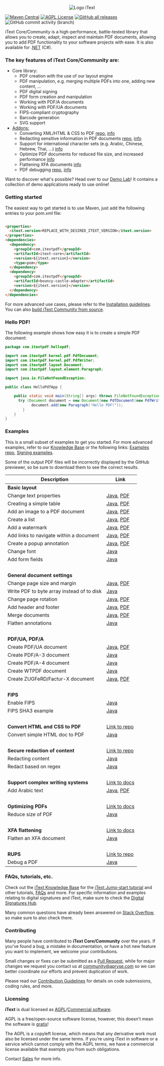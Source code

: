 <p align="center">
    <img src="./assets/iText_Logo_Small.png" alt="Logo iText">
</p>

[![Maven Central](https://img.shields.io/maven-central/v/com.itextpdf/itext-core)](https://mvnrepository.com/artifact/com.itextpdf/itext-core)
[![AGPL License](https://img.shields.io/badge/license-AGPL-blue.svg)](https://github.com/itext/itext7/blob/master/LICENSE.md)
[![GitHub all releases](https://img.shields.io/github/downloads/itext/itext7/total)](https://github.com/itext/itext7/releases/latest)
![GitHub commit activity (branch)](https://img.shields.io/github/commit-activity/m/itext/itext7)

iText Core/Community is a high-performance, battle-tested library that allows you to create, adapt,
inspect and maintain PDF documents, allowing you to add PDF
functionality to your software projects with ease. It is also available for .[NET][itext7net] (C#).

### The key features of iText Core/Community are:

* Core library:
  * PDF creation with the use of our layout engine
  * PDF manipulation, e.g. merging multiple PDFs into one, adding new content, ...
  * PDF digital signing 
  * PDF form creation and manipulation
  * Working with PDF/A documents
  * Working with PDF/UA documents
  * FIPS-compliant cryptography
  * Barcode generation
  * SVG support
* [Addons:][all products]
  * Converting XML/HTML & CSS to PDF [repo][pdfhtml], [info][pdfhtmlproduct]
  * Redacting sensitive information in PDF documents [repo][pdfsweep], [info][pdfsweepproduct]
  * Support for international character sets (e.g. Arabic, Chinese, Hebrew, Thai, ...) [info][calligraph]
  * Optimize PDF documents for reduced file size, and increased performance [info][optimizer]
  * Flattening XFA documents [info][xfa]
  * PDF debugging [repo][rups], [info][rupsproduct]

Want to discover what's possible? Head over to our [Demo Lab](https://itextpdf.com/demos)! It contains a collection of
demo applications ready to use online!

### Getting started

The easiest way to get started is to use Maven, just add the following entries to your pom.xml file:

```html

<properties>
  <itext.version>REPLACE_WITH_DESIRED_ITEXT_VERSION</itext.version>
</properties>
<dependencies>
  <dependency>
    <groupId>com.itextpdf</groupId>
    <artifactId>itext-core</artifactId>
    <version>${itext.version}</version>
    <type>pom</type>
  </dependency>
  <dependency>
    <groupId>com.itextpdf</groupId>
    <artifactId>bouncy-castle-adapter</artifactId>
    <version>${itext.version}</version>
  </dependency>
</dependencies>
```

For more advanced use cases, please refer to
the [Installation guidelines](https://kb.itextpdf.com/home/it7kb/installation-guidelines).
You can also [build iText Community from source][building].

### Hello PDF!

The following example shows how easy it is to create a simple PDF document:

```java
package com.itextpdf.hellopdf;

import com.itextpdf.kernel.pdf.PdfDocument;
import com.itextpdf.kernel.pdf.PdfWriter;
import com.itextpdf.layout.Document;
import com.itextpdf.layout.element.Paragraph;

import java.io.FileNotFoundException;

public class HelloPdfApp {

    public static void main(String[] args) throws FileNotFoundException {
      try (Document document = new Document(new PdfDocument(new PdfWriter("./hello-pdf.pdf")))) {
            document.add(new Paragraph("Hello PDF!"));
        }
    }
}
```

### Examples

This is a small subset of examples to get you started. For more advanced examples, refer to our [Knowledge Base](https://kb.itextpdf.com/home/it7kb/examples) or the following links:
[Examples repo](https://github.com/itext/i7js-examples), [Signing examples](https://github.com/itext/i7js-signing-examples). 

Some of the output PDF files will be incorrectly displayed by the GitHub previewer, so be sure to download them to see the correct
results.

| Description                                | Link                                                                                                                                                                                                                                                            |
|--------------------------------------------|-----------------------------------------------------------------------------------------------------------------------------------------------------------------------------------------------------------------------------------------------------------------|
| **Basic layout**                           |                                                                                                                                                                                                                                                                 |
| Change text properties                     | [Java](https://github.com/itext/i7js-examples/blob/master/src/main/java/com/itextpdf/samples/sandbox/layout/ParagraphTextWithStyle.java), [PDF](https://github.com/itext/i7js-examples/blob/master/cmpfiles/sandbox/layout/cmp_paragraphTextWithStyle.pdf)      |
| Creating a simple table                    | [Java](https://github.com/itext/i7js-examples/blob/master/src/main/java/com/itextpdf/samples/sandbox/tables/SimpleTable9.java),  [PDF](https://github.com/itext/i7js-examples/blob/master/cmpfiles/sandbox/tables/cmp_simple_table9.pdf)                        |
| Add an image to a PDF document             | [Java](https://github.com/itext/i7js-examples/blob/master/src/main/java/com/itextpdf/samples/sandbox/images/MultipleImages.java), [PDF](https://github.com/itext/i7js-examples/blob/master/cmpfiles/sandbox/images/cmp_multiple_images.pdf)                     |
| Create a list                              | [Java](https://github.com/itext/i7js-examples/blob/master/src/main/java/com/itextpdf/samples/sandbox/objects/NestedLists.java), [PDF](https://github.com/itext/i7js-examples/blob/master/cmpfiles/sandbox/objects/cmp_nested_list.pdf)                          |                                                                                                                                                                                                      
| Add a watermark                            | [Java](https://github.com/itext/i7js-examples/blob/master/src/main/java/com/itextpdf/samples/sandbox/events/Watermarking.java),  [PDF](https://github.com/itext/i7js-examples/blob/master/cmpfiles/sandbox/events/cmp_watermarkings.pdf)                        |
| Add links to navigate within a document    | [Java](https://github.com/itext/i7js-examples/blob/master/src/main/java/com/itextpdf/samples/sandbox/annotations/AddLinkAnnotation5.java),  [PDF](https://github.com/itext/i7js-examples/blob/master/cmpfiles/sandbox/annotations/cmp_add_link_annotation5.pdf) |
| Create a popup annotation                  | [Java](https://github.com/itext/i7js-examples/blob/master/src/main/java/com/itextpdf/samples/sandbox/annotations/MovePopup.java),  [PDF](https://github.com/itext/i7js-examples/blob/master/cmpfiles/sandbox/annotations/cmp_move_popup.pdf)                    |
| Change font                                | [Java](https://github.com/itext/i7js-examples/blob/master/src/main/java/com/itextpdf/samples/sandbox/layout/ParagraphTextWithStyle.java)                                                                                                                        |
| Add form fields                            | [Java](https://kb.itextpdf.com/home/it7kb/examples/forms-in-itext-core-8-0-0)                                                                                                                                                                                   |
 <br>                                       |                                                                                                                                                                                                                                                                 |
| **General document settings**              |                                                                                                                                                                                                                                                                 |
| Change page size and margin                | [Java](https://github.com/itext/i7js-examples/blob/master/src/main/java/com/itextpdf/samples/sandbox/layout/PageSizeAndMargins.java),  [PDF](https://github.com/itext/i7js-examples/blob/master/cmpfiles/sandbox/layout/cmp_pageSizeAndMargins.pdf)             |
| Write PDF to byte array instead of to disk | [Java](https://stackoverflow.com/a/67411657/10015628)                                                                                                                                                                                                           |
| Change page rotation                       | [Java](https://github.com/itext/i7js-examples/blob/master/src/main/java/com/itextpdf/samples/sandbox/events/PageRotation.java),  [PDF](https://github.com/itext/i7js-examples/blob/master/cmpfiles/sandbox/events/cmp_page_rotation.pdf)                        |
| Add header and footer                      | [Java](https://github.com/itext/i7js-examples/blob/master/src/main/java/com/itextpdf/samples/sandbox/events/TextFooter.java),  [PDF](https://github.com/itext/i7js-examples/blob/master/cmpfiles/sandbox/events/cmp_text_footer.pdf)                            |
| Merge documents                            | [Java](https://github.com/itext/i7js-examples/blob/master/src/main/java/com/itextpdf/samples/sandbox/merge/AddCover1.java),  [PDF](https://github.com/itext/i7js-examples/blob/master/cmpfiles/sandbox/merge/cmp_add_cover.pdf)                                 |
| Flatten annotations                        | [Java](https://kb.itextpdf.com/home/it7kb/examples/high-level-annotation-flattening)                                                                                                                                                                            |
| <br>                                       |                                                                                                                                                                                                                                                                 |
| **PDF/UA, PDF/A**                          |                                                                                                                                                                                                                                                                 |
| Create PDF/UA document                     | [Java](https://github.com/itext/i7js-examples/blob/master/src/main/java/com/itextpdf/samples/sandbox/pdfua/PdfUA.java),  [PDF](https://github.com/itext/i7js-examples/blob/master/cmpfiles/sandbox/pdfua/cmp_pdf_ua.pdf)                                        |
| Create PDF/A-3 document                    | [Java](https://github.com/itext/i7js-examples/blob/master/src/main/java/com/itextpdf/samples/sandbox/pdfa/PdfA3.java)                                                                                                                                           |
| Create PDF/A-4 document                    | [Java](https://github.com/itext/itext-publications-examples-java/blob/master/src/main/java/com/itextpdf/samples/sandbox/pdfa/PdfA4.java)                                                                                                                                           |
| Create WTPDF document                      | [Java](https://github.com/itext/itext-publications-examples-java/blob/master/src/main/java/com/itextpdf/samples/sandbox/pdfua/Wtpdf.java)                                                                                                                                          |
| Create ZUGFeRD/Factur-X document           | [Java](https://github.com/itext/itext-publications-examples-java/blob/master/src/main/java/com/itextpdf/samples/sandbox/zugferd/BasicSample.java), [PDF](https://github.com/itext/itext-publications-examples-java/blob/master/cmpfiles/sandbox/zugferd/cmp_invoice_with_zugferd.pdf)|
| <br>                                       |                                                                                                                                                                                                                                                                 |
| **FIPS**                                   |                                                                                                                                                                                                                                                                 |
| Enable FIPS                                | [Java](https://kb.itextpdf.com/home/it7kb/releases/release-itext-core-8-0-0/breaking-changes-for-itext-core-8-0-0/bouncy-castle-changes)                                                                                                                        |
| FIPS SHA3  example                         | [Java](https://kb.itextpdf.com/home/it7kb/examples/fips-sha3-examples-for-itext-core-8-0-0)                                                                                                                                                                     |
| <br>                                       |                                                                                                                                                                                                                                                                 |
| **Convert HTML and CSS to PDF**            | [Link to repo](https://github.com/itext/i7j-pdfhtml)                                                                                                                                                                                                            |
| Convert simple HTML doc to PDF             | [Java](https://kb.itextpdf.com/home/it7kb/ebooks/itext-7-converting-html-to-pdf-with-pdfhtml)                                                                                                                                                                   |
| <br>                                       |                                                                                                                                                                                                                                                                 |
| **Secure redaction of content**            | [Link to repo](https://github.com/itext/i7j-pdfsweep)                                                                                                                                                                                                           |
| Redacting content                          | [Java](https://kb.itextpdf.com/home/it7kb/examples/removing-content-with-pdfsweep)                                                                                                                                                                              |
| Redact based on regex                      | [Java](https://itextpdf.com/products/pdf-redaction-pdfsweep)                                                                                                                                                                                                    |
| <br>                                       |                                                                                                                                                                                                                                                                 |
| **Support complex writing systems**        | [Link to docs](https://itextpdf.com/products/pdfcalligraph)                                                                                                                                                                                                     |
| Add Arabic text                            | [Java](https://github.com/itext/i7js-examples/blob/master/src/main/java/com/itextpdf/samples/sandbox/typography/arabic/ArabicWordSpacing.java), [PDF](https://github.com/itext/i7js-examples/blob/master/cmpfiles/sandbox/typography/cmp_ArabicWordSpacing.pdf) |
| <br>                                       |                                                                                                                                                                                                                                                                 |
| **Optimizing PDFs**                        | [Link to docs](https://itextpdf.com/products/compress-pdf-pdfoptimizer)                                                                                                                                                                                         |
| Reduce size of PDF                         | [Java](https://itextpdf.com/products/compress-pdf-pdfoptimizer)                                                                                                                                                                                                 |
| <br>                                       |                                                                                                                                                                                                                                                                 |
| **XFA flattening**                         | [Link to docs](https://itextpdf.com/products/flatten-pdf-pdfxfa)                                                                                                                                                                                                |
| Flatten an XFA document                    | [Java](https://itextpdf.com/products/flatten-pdf-pdfxfa)                                                                                                                                                                                                        |
| <br>                                       |                                                                                                                                                                                                                                                                 |
| **RUPS**                                   | [Link to repo](https://github.com/itext/i7j-rups)                                                                                                                                                                                                               |
| Debug a PDF                                | [Java](https://github.com/itext/i7j-rups/releases/latest)                                                                                                                                                                                                       |

### FAQs, tutorials, etc. ###
Check out the [iText Knowledge Base](https://kb.itextpdf.com) for the [iText Jump-start tutorial](https://kb.itextpdf.com/home/it7kb/ebooks/itext-jump-start-tutorial-for-java) and other tutorials, [FAQs](https://kb.itextpdf.com/home/it7kb/faq) and more. For specific information and examples relating to digital signatures and iText, make sure to check the [Digital Signatures Hub](https://kb.itextpdf.com/home/it7kb/digital-signatures-hub).

Many common questions have already been answered
on [Stack Overflow](https://stackoverflow.com/questions/tagged/itext+itext7), so make sure to also check there.

### Contributing

Many people have contributed to **iText Core/Community** over the years. If you've found a bug, a mistake in documentation, or have a hot new feature you want to implement, we welcome your contributions.

Small changes or fixes can be submitted as a [Pull Request](https://github.com/itext/itext7/pulls), while for major changes we request you contact us at community@apryse.com so we can better coordinate our efforts and prevent duplication of work.

Please read our [Contribution Guidelines][contributing] for details on code submissions, coding rules, and more.

### Licensing

**iText** is dual licensed as [AGPL][agpl]/[Commercial software][sales].

AGPL is a free/open-source software license, however, this doesn't mean the software is [gratis][gratis]!

The AGPL is a copyleft license, which means that any derivative work must also be licensed under the same terms. If you’re using iText in software or a service which cannot comply with the AGPL terms, we have a commercial license available that exempts you from such obligations.

Contact [Sales] for more info.

[agpl]: LICENSE.md

[building]: BUILDING.md

[contributing]: CONTRIBUTING.md

[layoutMd]: layout/README.md

[itext]: https://itextpdf.com/

[github]: https://github.com/itext/itext7

[latest]: https://github.com/itext/itext7/releases/latest

[sales]: https://itextpdf.com/sales

[gratis]: https://en.wikipedia.org/wiki/Gratis_versus_libre

[rups]: https://github.com/itext/i7j-rups

[pdfhtml]: https://github.com/itext/i7j-pdfhtml

[pdfsweep]: https://github.com/itext/i7j-pdfsweep

[itext7net]: https://github.com/itext/itext7-dotnet

[pdfsweepproduct]: https://itextpdf.com/products/pdf-redaction-pdfsweep

[optimizer]: https://itextpdf.com/products/compress-pdf-pdfoptimizer

[all products]: https://itextpdf.com/products

[pdfhtmlproduct]: https://itextpdf.com/products/itext-pdf-html

[xfa]: https://itextpdf.com/products/flatten-pdf-pdfxfa

[rupsproduct]: https://itextpdf.com/products/rups

[calligraph]: https://itextpdf.com/products/pdfcalligraph
